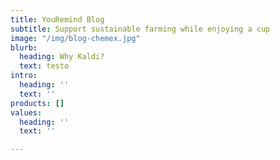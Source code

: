 ```yaml
---
title: YouRemind Blog
subtitle: Support sustainable farming while enjoying a cup
image: "/img/blog-chemex.jpg"
blurb:
  heading: Why Kaldi?
  text: testo
intro:
  heading: ''
  text: ''
products: []
values:
  heading: ''
  text: ''

---
```

